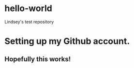# hello-world
Lindsey's test repository
<body>
  <h1>
    Setting up my Github account.
  </h1>
  <p>
    <h2>
      Hopefully this works!
  </h2>
  </body>
